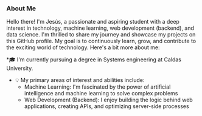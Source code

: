 ### About Me

Hello there! I'm Jesús, a passionate and aspiring student with a deep interest in technology, machine learning, web development (backend), and data science. I'm thrilled to share my journey and showcase my projects on this GitHub profile. My goal is to continuously learn, grow, and contribute to the exciting world of technology. Here's a bit more about me:

*🎓 I'm currently pursuing a degree in Systems engineering at Caldas University.
* 💡 My primary areas of interest and abilities include:
  * Machine Learning: I'm fascinated by the power of artificial intelligence and machine learning to solve complex problems
  * Web Development (Backend): I enjoy building the logic behind web applications, creating APIs, and optimizing server-side processes

